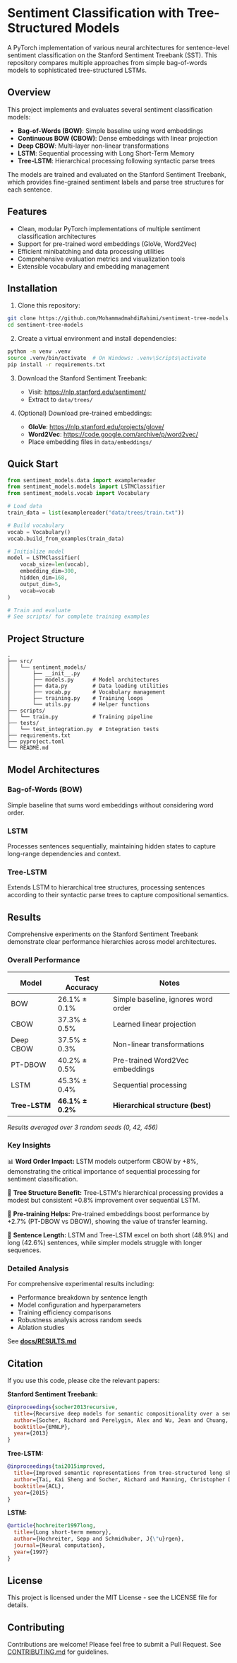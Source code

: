 # Sentiment Classification with Tree-Structured Models

A PyTorch implementation of various neural architectures for sentence-level sentiment classification on the Stanford Sentiment Treebank (SST). This repository compares multiple approaches from simple bag-of-words models to sophisticated tree-structured LSTMs.

## Overview

This project implements and evaluates several sentiment classification models:

- **Bag-of-Words (BOW)**: Simple baseline using word embeddings
- **Continuous BOW (CBOW)**: Dense embeddings with linear projection
- **Deep CBOW**: Multi-layer non-linear transformations
- **LSTM**: Sequential processing with Long Short-Term Memory
- **Tree-LSTM**: Hierarchical processing following syntactic parse trees

The models are trained and evaluated on the Stanford Sentiment Treebank, which provides fine-grained sentiment labels and parse tree structures for each sentence.

## Features

- Clean, modular PyTorch implementations of multiple sentiment classification architectures
- Support for pre-trained word embeddings (GloVe, Word2Vec)
- Efficient minibatching and data processing utilities
- Comprehensive evaluation metrics and visualization tools
- Extensible vocabulary and embedding management

## Installation

1. Clone this repository:

```bash
git clone https://github.com/MohammadmahdiRahimi/sentiment-tree-models.git
cd sentiment-tree-models
```

2. Create a virtual environment and install dependencies:

```bash
python -m venv .venv
source .venv/bin/activate  # On Windows: .venv\Scripts\activate
pip install -r requirements.txt
```

3. Download the Stanford Sentiment Treebank:
   - Visit: https://nlp.stanford.edu/sentiment/
   - Extract to `data/trees/`

4. (Optional) Download pre-trained embeddings:
   - **GloVe**: https://nlp.stanford.edu/projects/glove/
   - **Word2Vec**: https://code.google.com/archive/p/word2vec/
   - Place embedding files in `data/embeddings/`

## Quick Start

```python
from sentiment_models.data import examplereader
from sentiment_models.models import LSTMClassifier
from sentiment_models.vocab import Vocabulary

# Load data
train_data = list(examplereader("data/trees/train.txt"))

# Build vocabulary
vocab = Vocabulary()
vocab.build_from_examples(train_data)

# Initialize model
model = LSTMClassifier(
    vocab_size=len(vocab),
    embedding_dim=300,
    hidden_dim=168,
    output_dim=5,
    vocab=vocab
)

# Train and evaluate
# See scripts/ for complete training examples
```

## Project Structure

```
.
├── src/
│   └── sentiment_models/
│       ├── __init__.py
│       ├── models.py      # Model architectures
│       ├── data.py        # Data loading utilities
│       ├── vocab.py       # Vocabulary management
│       ├── training.py    # Training loops
│       └── utils.py       # Helper functions
├── scripts/
│   └── train.py           # Training pipeline
├── tests/
│   └── test_integration.py  # Integration tests
├── requirements.txt
├── pyproject.toml
└── README.md
```

## Model Architectures

### Bag-of-Words (BOW)
Simple baseline that sums word embeddings without considering word order.

### LSTM
Processes sentences sequentially, maintaining hidden states to capture long-range dependencies and context.

### Tree-LSTM
Extends LSTM to hierarchical tree structures, processing sentences according to their syntactic parse trees to capture compositional semantics.

## Results

Comprehensive experiments on the Stanford Sentiment Treebank demonstrate clear performance hierarchies across model architectures.

### Overall Performance

| Model | Test Accuracy | Notes |
|-------|--------------|-------|
| BOW | 26.1% ± 0.1% | Simple baseline, ignores word order |
| CBOW | 37.3% ± 0.5% | Learned linear projection |
| Deep CBOW | 37.5% ± 0.3% | Non-linear transformations |
| PT-DBOW | 40.2% ± 0.5% | Pre-trained Word2Vec embeddings |
| LSTM | 45.3% ± 0.4% | Sequential processing |
| **Tree-LSTM** | **46.1% ± 0.2%** | **Hierarchical structure (best)** |

*Results averaged over 3 random seeds (0, 42, 456)*

### Key Insights

📊 **Word Order Impact:** LSTM models outperform CBOW by +8%, demonstrating the critical importance of sequential processing for sentiment classification.

🌳 **Tree Structure Benefit:** Tree-LSTM's hierarchical processing provides a modest but consistent +0.8% improvement over sequential LSTM.

🎯 **Pre-training Helps:** Pre-trained embeddings boost performance by +2.7% (PT-DBOW vs DBOW), showing the value of transfer learning.

📏 **Sentence Length:** LSTM and Tree-LSTM excel on both short (48.9%) and long (42.6%) sentences, while simpler models struggle with longer sequences.

### Detailed Analysis

For comprehensive experimental results including:
- Performance breakdown by sentence length
- Model configuration and hyperparameters
- Training efficiency comparisons
- Robustness analysis across random seeds
- Ablation studies

See **[docs/RESULTS.md](docs/RESULTS.md)**

## Citation

If you use this code, please cite the relevant papers:

**Stanford Sentiment Treebank:**
```bibtex
@inproceedings{socher2013recursive,
  title={Recursive deep models for semantic compositionality over a sentiment treebank},
  author={Socher, Richard and Perelygin, Alex and Wu, Jean and Chuang, Jason and Manning, Christopher D and Ng, Andrew Y and Potts, Christopher},
  booktitle={EMNLP},
  year={2013}
}
```

**Tree-LSTM:**
```bibtex
@inproceedings{tai2015improved,
  title={Improved semantic representations from tree-structured long short-term memory networks},
  author={Tai, Kai Sheng and Socher, Richard and Manning, Christopher D},
  booktitle={ACL},
  year={2015}
}
```

**LSTM:**
```bibtex
@article{hochreiter1997long,
  title={Long short-term memory},
  author={Hochreiter, Sepp and Schmidhuber, J{\"u}rgen},
  journal={Neural computation},
  year={1997}
}
```

## License

This project is licensed under the MIT License - see the LICENSE file for details.

## Contributing

Contributions are welcome! Please feel free to submit a Pull Request. See [CONTRIBUTING.md](CONTRIBUTING.md) for guidelines.
